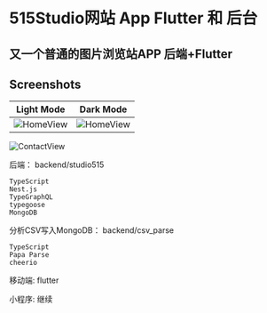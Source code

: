 # 515Studio网站 App Flutter 和 后台

## 又一个普通的图片浏览站APP 后端+Flutter

## Screenshots

Light Mode|Dark Mode
---|---
![HomeView](/blob/master/images/backend_csv.png?1212)|![HomeView](/blob/master/images/backend_rest.png?1212)
![ContactView](/blob/master/images/backend_graphql.png)

后端： backend/studio515
    
    TypeScript
    Nest.js 
    TypeGraphQL
    typegoose
    MongoDB

分析CSV写入MongoDB： backend/csv_parse
    
    TypeScript
    Papa Parse
    cheerio

移动端: flutter
    

小程序: 继续